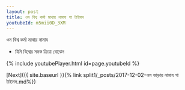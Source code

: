 ```yaml
---
layout: post
title: ওম বিশ্ব কর্মা মাথায় নামায গা টাইমস
youtubeId: m5mii0D_3XM
---
```

 
 
 ওম বিশ্ব কর্মা মাথায় নামায  
 
 -  যিনি বিশ্বের সমস্ত ক্রিয়া বোঝেন 
 
  
 
  
 
 
 
 
 
 


{% include youtubePlayer.html id=page.youtubeId %}
 
[Next]({{ site.baseurl }}{% link  split1/_posts/2017-12-02-ওম ভাড়ায় নামায গা টাইমস.md%})
 
